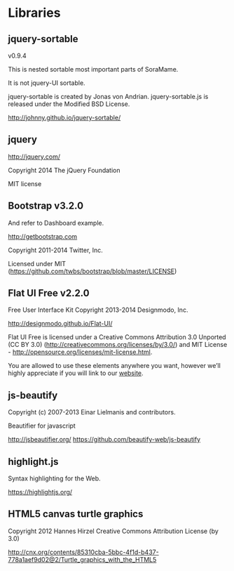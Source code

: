 Libraries
==========

## jquery-sortable

v0.9.4

This is nested sortable most important parts of SoraMame.

It is not jquery-UI sortable.

jquery-sortable is created by Jonas von Andrian.
jquery-sortable.js is released under the Modified BSD License.

http://johnny.github.io/jquery-sortable/


## jquery

http://jquery.com/

Copyright 2014 The jQuery Foundation

MIT license


## Bootstrap v3.2.0

And refer to Dashboard example.

http://getbootstrap.com

Copyright 2011-2014 Twitter, Inc.

Licensed under MIT (https://github.com/twbs/bootstrap/blob/master/LICENSE)


## Flat UI Free v2.2.0 

Free User Interface Kit
Copyright 2013-2014 Designmodo, Inc.

http://designmodo.github.io/Flat-UI/

Flat UI Free is licensed under a Creative Commons Attribution 3.0 Unported (CC BY 3.0)  (http://creativecommons.org/licenses/by/3.0/) and MIT License - http://opensource.org/licenses/mit-license.html.

You are allowed to use these elements anywhere you want, however we’ll highly appreciate if you will link to our [website](http://designmodo.com).


## js-beautify

Copyright (c) 2007-2013 Einar Lielmanis and contributors.

Beautifier for javascript

http://jsbeautifier.org/
https://github.com/beautify-web/js-beautify


## highlight.js

Syntax highlighting for the Web.

https://highlightjs.org/


## HTML5 canvas turtle graphics

Copyright 2012 Hannes Hirzel
Creative Commons Attribution License (by 3.0)

http://cnx.org/contents/85310cba-5bbc-4f1d-b437-778a1aef9d02@2/Turtle_graphics_with_the_HTML5



